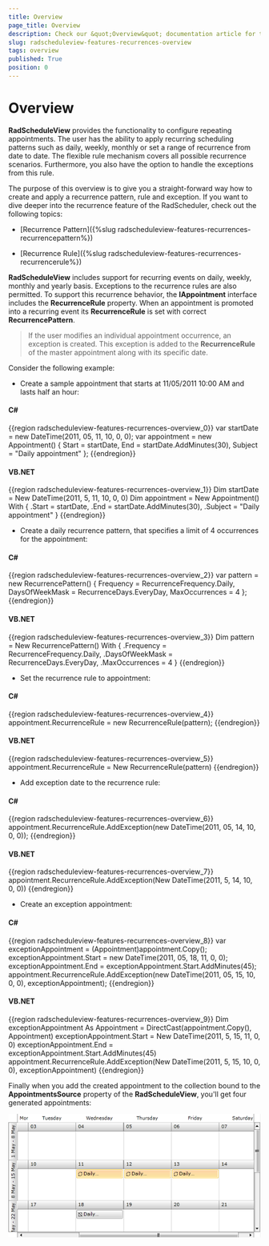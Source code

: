 ```yaml
---
title: Overview
page_title: Overview
description: Check our &quot;Overview&quot; documentation article for the RadScheduleView WPF control.
slug: radscheduleview-features-recurrences-overview
tags: overview
published: True
position: 0
---
```


# Overview

__RadScheduleView__ provides the functionality to configure repeating appointments. The user has the ability to apply recurring scheduling patterns such as daily, weekly, monthly or set a range of recurrence from date to date. The flexible rule mechanism covers all possible recurrence scenarios. Furthermore, you also have the option to handle the exceptions from this rule.        

The purpose of this overview is to give you a straight-forward way how to create and apply a recurrence pattern, rule and exception. If you want to dive deeper into the recurrence feature of the RadScheduler, check out the following topics:

* [Recurrence Pattern]({%slug radscheduleview-features-recurrences-recurrencepattern%})

* [Recurrence Rule]({%slug radscheduleview-features-recurrences-recurrencerule%})

__RadScheduleView__ includes support for recurring events on daily, weekly, monthly and yearly basis. Exceptions to the recurrence rules are also permitted. To support this recurrence behavior, the __IAppointment__ interface includes the __RecurrenceRule__ property. When an appointment is promoted into a recurring event its __RecurrenceRule__ is set with correct __RecurrencePattern__.        

>If the user modifies an individual appointment occurrence, an exception is created. This exception is added to the __RecurrenceRule__ of the master appointment along with its specific date.          

Consider the following example:

* Create a sample appointment that starts at 11/05/2011 10:00 AM and lasts half an hour: 

#### __C#__

{{region radscheduleview-features-recurrences-overview_0}}
	var startDate = new DateTime(2011, 05, 11, 10, 0, 0);
	var appointment = new Appointment() {
	    Start = startDate,
	    End = startDate.AddMinutes(30),
	    Subject = "Daily appointment"
	};
{{endregion}}

#### __VB.NET__

{{region radscheduleview-features-recurrences-overview_1}}
	Dim startDate = New DateTime(2011, 5, 11, 10, 0, 0)
	Dim appointment = New Appointment() With {
	    .Start = startDate,
	    .End = startDate.AddMinutes(30),
	    .Subject = "Daily appointment"
	}
{{endregion}}

* Create a daily recurrence pattern, that specifies a limit of 4 occurrences for the appointment: 

#### __C#__

{{region radscheduleview-features-recurrences-overview_2}}
	var pattern = new RecurrencePattern() {
	    Frequency = RecurrenceFrequency.Daily,
	    DaysOfWeekMask = RecurrenceDays.EveryDay,
	    MaxOccurrences = 4
	};
{{endregion}}

#### __VB.NET__

{{region radscheduleview-features-recurrences-overview_3}}
	Dim pattern = New RecurrencePattern() With {
	    .Frequency = RecurrenceFrequency.Daily,
	    .DaysOfWeekMask = RecurrenceDays.EveryDay,
	    .MaxOccurrences = 4
	}
{{endregion}}

* Set the recurrence rule to appointment: 

#### __C#__

{{region radscheduleview-features-recurrences-overview_4}}
	appointment.RecurrenceRule = new RecurrenceRule(pattern);
{{endregion}}

#### __VB.NET__

{{region radscheduleview-features-recurrences-overview_5}}
	appointment.RecurrenceRule = New RecurrenceRule(pattern)
{{endregion}}

* Add exception date to the recurrence rule: 

#### __C#__

{{region radscheduleview-features-recurrences-overview_6}}
	appointment.RecurrenceRule.AddException(new DateTime(2011, 05, 14, 10, 0, 0));
{{endregion}}

#### __VB.NET__

{{region radscheduleview-features-recurrences-overview_7}}
	appointment.RecurrenceRule.AddException(New DateTime(2011, 5, 14, 10, 0, 0))
{{endregion}}

* Create an exception appointment: 

#### __C#__

{{region radscheduleview-features-recurrences-overview_8}}
	var exceptionAppointment = (Appointment)appointment.Copy();
	exceptionAppointment.Start = new DateTime(2011, 05, 18, 11, 0, 0);
	exceptionAppointment.End = exceptionAppointment.Start.AddMinutes(45);
	appointment.RecurrenceRule.AddException(new DateTime(2011, 05, 15, 10, 0, 0), exceptionAppointment);
{{endregion}}

#### __VB.NET__

{{region radscheduleview-features-recurrences-overview_9}}
	Dim exceptionAppointment As Appointment = DirectCast(appointment.Copy(), Appointment)
	exceptionAppointment.Start = New DateTime(2011, 5, 15, 11, 0, 0)
	exceptionAppointment.End = exceptionAppointment.Start.AddMinutes(45)
	appointment.RecurrenceRule.AddException(New DateTime(2011, 5, 15, 10, 0, 0), exceptionAppointment)
{{endregion}}

Finally when you add the created appointment to the collection bound to the __AppointmentsSource__ property of the __RadScheduleView__, you'll get four generated appointments: 

![Recurrent Appointment Overview](images/radscheduleview_recurrencyoverview.png)
